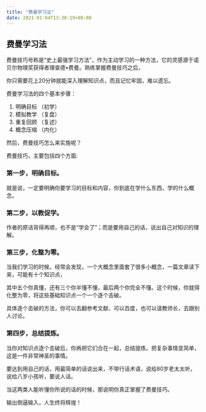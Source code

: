 ```yaml
---
title: "费曼学习法"
date: 2021-01-04T13:38:19+08:00
---
```


## 费曼学习法

费曼技巧号称是“史上最强学习方法”，作为主动学习的一种方法，它的灵感源于诺贝尔物理奖获得者理查德•费曼。熟练掌握费曼技巧之后，

你只需要花上20分钟就能深入理解知识点，而且记忆牢固，难以遗忘。

费曼学习法的四个基本步骤：

1. 明确目标 （初学）
2. 模拟教学 （复盘）
3. 重复回顾 （复述）
4. 概念压缩 （内化）

然后，费曼技巧怎么来实施呢？

费曼技巧，主要包括四个方面:

### 第一步，明确目标。

就是说，一定要明确你要学习的目标和内容，你到底在学什么东西，学的什么概念。

### 第二步，以教促学。

作者的原话背得再顺，也不是“学会了”；而是要用自己的话，说出自己对知识的理解。

### 第三步，化整为零。

当我们学习的时候，经常会发现，一个大概念里面套了很多小概念，一篇文章读下来，可能有十个知识点，

其中五个你真懂，还有三个你半懂不懂，最后两个你完全不懂。这个时候，你就得化整为零，将这些基础知识点一个一个逐个击破。

具体逐个击破的方法，你可以去翻参考文献、可以百度，也可以请教师长，去跟别人讨论。

### 第四步，总结提炼。

当你对知识点逐个击破后，你再把它们合在一起，总结提炼。把复杂事情变简单，这是一件非常神圣的事情。

要达到用自己的话，用最简单的话说出来，不带行话术语，说给80岁老太太听，说给八岁小孩听，要说人话。

当这两类人能听懂你所说的话的时候，那说明你真正掌握了费曼技巧。

输出倒逼输入，人生终将辉煌！